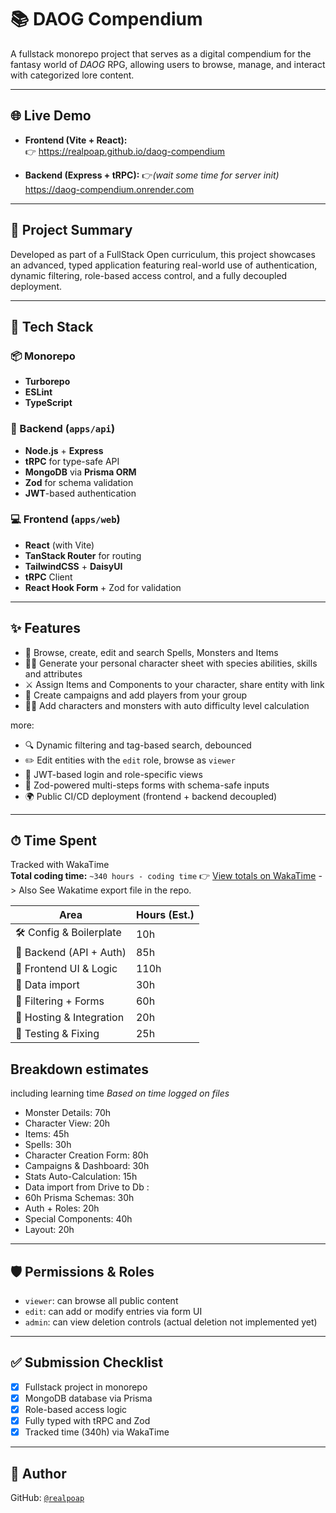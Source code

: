 # 📚 DAOG Compendium

A fullstack monorepo project that serves as a digital compendium for the fantasy
world of _DAOG_ RPG, allowing users to browse, manage, and interact with
categorized lore content.

---

## 🌐 Live Demo

- **Frontend (Vite + React):**  
  👉 https://realpoap.github.io/daog-compendium

- **Backend (Express + tRPC):** 👉*(wait some time for server init)*
  https://daog-compendium.onrender.com

---

## 🎯 Project Summary

Developed as part of a FullStack Open curriculum, this project showcases an
advanced, typed application featuring real-world use of authentication, dynamic
filtering, role-based access control, and a fully decoupled deployment.

---

## 🚀 Tech Stack

### 📦 Monorepo

- **Turborepo**
- **ESLint**
- **TypeScript**

### 🔧 Backend (`apps/api`)

- **Node.js** + **Express**
- **tRPC** for type-safe API
- **MongoDB** via **Prisma ORM**
- **Zod** for schema validation
- **JWT**-based authentication

### 💻 Frontend (`apps/web`)

- **React** (with Vite)
- **TanStack Router** for routing
- **TailwindCSS** + **DaisyUI**
- **tRPC** Client
- **React Hook Form** + Zod for validation

---

## ✨ Features

- 📖 Browse, create, edit and search Spells, Monsters and Items
- 🧙‍♂️ Generate your personal character sheet with species abilities, skills and
  attributes
- ⚔️ Assign Items and Components to your character, share entity with link
- 🎲 Create campaigns and add players from your group
- 🧟‍♂️ Add characters and monsters with auto difficulty level calculation

more:

- 🔍 Dynamic filtering and tag-based search, debounced
- ✏️ Edit entities with the `edit` role, browse as `viewer`
- 🔐 JWT-based login and role-specific views
- 🧩 Zod-powered multi-steps forms with schema-safe inputs
- 🌍 Public CI/CD deployment (frontend + backend decoupled)

---

## ⏱ Time Spent

Tracked with WakaTime  
**Total coding time:** `~340 hours - coding time` 👉
[View totals on WakaTime](https://wakatime.com/@05ad44a3-a7f6-44ba-8534-0e534c30ce90)
-> Also See Wakatime export file in the repo.

| Area                     | Hours (Est.) |
| ------------------------ | ------------ |
| 🛠️ Config & Boilerplate  | 10h          |
| 🧠 Backend (API + Auth)  | 85h          |
| 🎨 Frontend UI & Logic   | 110h         |
| 🛒 Data import           | 30h          |
| 🔎 Filtering + Forms     | 60h          |
| 🚀 Hosting & Integration | 20h          |
| 🧪 Testing & Fixing      | 25h          |

## Breakdown estimates

including learning time _Based on time logged on files_

- Monster Details: 70h
- Character View: 20h
- Items: 45h
- Spells: 30h
- Character Creation Form: 80h
- Campaigns & Dashboard: 30h
- Stats Auto-Calculation: 15h
- Data import from Drive to Db :
- 60h Prisma Schemas: 30h
- Auth + Roles: 20h
- Special Components: 40h
- Layout: 20h

---

## 🛡️ Permissions & Roles

- `viewer`: can browse all public content
- `edit`: can add or modify entries via form UI
- `admin`: can view deletion controls (actual deletion not implemented yet)

---

## ✅ Submission Checklist

- [x] Fullstack project in monorepo
- [x] MongoDB database via Prisma
- [x] Role-based access logic
- [x] Fully typed with tRPC and Zod
- [x] Tracked time (340h) via WakaTime

---

## 🙈 Author

GitHub: [`@realpoap`](https://github.com/realpoap)
